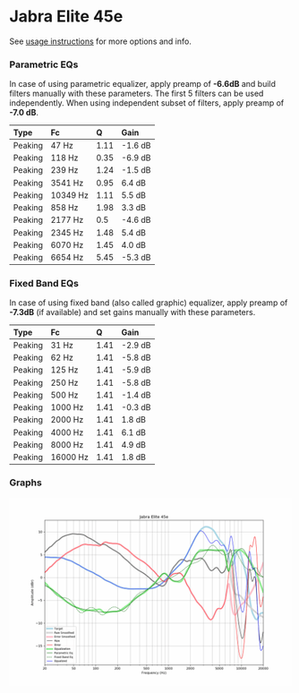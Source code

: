 # Jabra Elite 45e
See [usage instructions](https://github.com/jaakkopasanen/AutoEq#usage) for more options and info.

### Parametric EQs
In case of using parametric equalizer, apply preamp of **-6.6dB** and build filters manually
with these parameters. The first 5 filters can be used independently.
When using independent subset of filters, apply preamp of **-7.0 dB**.

| Type    | Fc       |    Q | Gain    |
|:--------|:---------|:-----|:--------|
| Peaking | 47 Hz    | 1.11 | -1.6 dB |
| Peaking | 118 Hz   | 0.35 | -6.9 dB |
| Peaking | 239 Hz   | 1.24 | -1.5 dB |
| Peaking | 3541 Hz  | 0.95 | 6.4 dB  |
| Peaking | 10349 Hz | 1.11 | 5.5 dB  |
| Peaking | 858 Hz   | 1.98 | 3.3 dB  |
| Peaking | 2177 Hz  | 0.5  | -4.6 dB |
| Peaking | 2345 Hz  | 1.48 | 5.4 dB  |
| Peaking | 6070 Hz  | 1.45 | 4.0 dB  |
| Peaking | 6654 Hz  | 5.45 | -5.3 dB |

### Fixed Band EQs
In case of using fixed band (also called graphic) equalizer, apply preamp of **-7.3dB**
(if available) and set gains manually with these parameters.

| Type    | Fc       |    Q | Gain    |
|:--------|:---------|:-----|:--------|
| Peaking | 31 Hz    | 1.41 | -2.9 dB |
| Peaking | 62 Hz    | 1.41 | -5.8 dB |
| Peaking | 125 Hz   | 1.41 | -5.9 dB |
| Peaking | 250 Hz   | 1.41 | -5.8 dB |
| Peaking | 500 Hz   | 1.41 | -1.4 dB |
| Peaking | 1000 Hz  | 1.41 | -0.3 dB |
| Peaking | 2000 Hz  | 1.41 | 1.8 dB  |
| Peaking | 4000 Hz  | 1.41 | 6.1 dB  |
| Peaking | 8000 Hz  | 1.41 | 4.9 dB  |
| Peaking | 16000 Hz | 1.41 | 1.8 dB  |

### Graphs
![](./Jabra%20Elite%2045e.png)